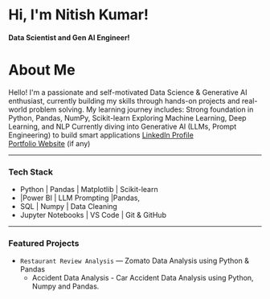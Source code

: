 # Hi, I'm Nitish Kumar!
#### Data Scientist and Gen AI Engineer!
# About Me
 Hello! I'm a passionate and self-motivated Data Science & Generative AI enthusiast, currently building my skills through hands-on projects and real-world problem solving.
My learning journey includes:
 Strong foundation in Python, Pandas, NumPy, Scikit-learn
 Exploring Machine Learning, Deep Learning, and NLP
 Currently diving into Generative AI (LLMs, Prompt Engineering) to build smart applications
 [LinkedIn Profile](www.linkedin.com/in/nitish-kumar-58277b203)  
 [Portfolio Website](https://your-portfolio-link.vercel.app) (if any)  

---

###  Tech Stack

- Python |  Pandas |  Matplotlib |  Scikit-learn  
-  |Power BI | LLM Prompting  |Pandas,
-  SQL |  Numpy |  Data Cleaning  
- Jupyter Notebooks | VS Code | Git & GitHub

---

### Featured Projects

- `Restaurant Review Analysis` — Zomato Data Analysis using Python & Pandas  
  - Accident Data Analysis     - Car Accident Data Analysis using Python, Numpy and Pandas.
